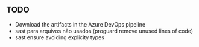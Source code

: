 ## TODO
- Download the artifacts in the Azure DevOps pipeline
- sast para arquivos não usados (proguard remove unused lines of code)
- sast ensure avoiding explicity types
